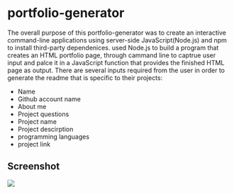 # portfolio-generator

The overall purpose of this portfolio-generator was to create an interactive command-line applications using server-side JavaScript(Node.js) and npm to install third-party dependenices.
used Node.js to build a program that creates an HTML portfolio page, through cammand line to captrue user input and palce it in a JavaScript function that provides the finished HTML page as output. There are several inputs required from the user in order to generate the readme that is specific to their projects:

- Name
- Github account name
- About me
- Project questions
- Project name
- Project descirption
- programming languages
- project link

## Screenshot

<img src ="./img/screenshot1.png" >
